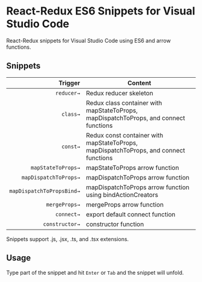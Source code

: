 # React-Redux ES6 Snippets for Visual Studio Code

React-Redux snippets for Visual Studio Code using ES6 and arrow functions.

## Snippets

| Trigger  | Content |
| -------: | ------- |
| `reducer→`   | Redux reducer skeleton |
| `class→`  | Redux class container with mapStateToProps, mapDispatchToProps, and connect functions |
| `const→`  | Redux const container with mapStateToProps, mapDispatchToProps, and connect functions |
| `mapStateToProps→`  | mapStateToProps arrow function |
| `mapDispatchToProps→`  | mapDispatchToProps arrow function |
| `mapDispatchToPropsBind→`  | mapDispatchToProps arrow function using bindActionCreators |
| `mergeProps→`  | mergeProps arrow function |
| `connect→`  | export default connect function |
| `constructor→`  | constructor function |

Snippets support .js, .jsx, .ts, and .tsx extensions.

## Usage

Type part of the snippet and hit `Enter` or `Tab` and the snippet will unfold.
